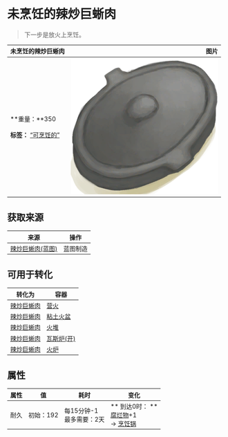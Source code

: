 # 未烹饪的辣炒巨蜥肉  
> 下一步是放火上烹饪。  
  
  未烹饪的辣炒巨蜥肉  |   图片   
 ----  |  ----:   
 **重量：**350<br><br>**标签：**	[“可烹饪的”](tag_Cookable.md)  |  ![](Sprite/CookingPotClosed.png)   
  
## 获取来源  
来源  |  操作  
----  |  ----  
[辣炒巨蜥肉(蓝图)](Bp_LizardFry.md)  |  蓝图制造  
## 可用于转化  
转化为  |  容器  
----  |  ----  
[辣炒巨蜥肉](LizardFry.md)  |  [营火](Campfire.md)  
[辣炒巨蜥肉](LizardFry.md)  |  [粘土火盆](ClayFirePit.md)  
[辣炒巨蜥肉](LizardFry.md)  |  [火堆](Fire.md)  
[辣炒巨蜥肉](LizardFry.md)  |  [瓦斯炉(开)](GasCookerOn.md)  
[辣炒巨蜥肉](LizardFry.md)  |  [火炉](Stove.md)  
## 属性   
属性  |  值  |  耗时  |  变化  
----  |  ----  |  ----  |  ----  
耐久  |  初始：192  |  每15分钟-1<br>最多需要：2天  |  ** 到达0时： **<br>[腐烂物](RottenRemains.md)+1 <br>→ [烹饪锅](CookingPot.md)  
